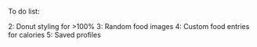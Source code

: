 To do list:

<!-- 1: Have the click on modal search work -->
2: Donut styling for >100%
3: Random food images
4: Custom food entries for calories
5: Saved profiles
